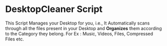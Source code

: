 # DesktopCleaner Script
This Script Manages your Desktop for you, i.e., It Automatically scans through all the files present in your Desktop and **Organizes** them according to the Category they belong.
For Ex : Music, Videos, Files, Compressed Files etc.